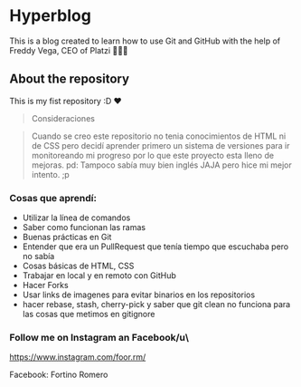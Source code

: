 # Hyperblog

This is a blog created to learn how to use Git and GitHub with the help of Freddy Vega, CEO of Platzi 👨🏻‍💻


## About the repository

This is my fist repository :D ❤️

> Consideraciones

>Cuando se creo este repositorio no tenia conocimientos de HTML ni de CSS pero decidí aprender primero un sistema de versiones para ir monitoreando mi progreso por lo que este proyecto esta lleno de mejoras. 
pd: Tampoco sabía muy bien inglés JAJA pero hice mi mejor intento. ;p


### Cosas que aprendí: 

- Utilizar la línea de comandos
- Saber como funcionan las ramas 
- Buenas prácticas en Git
- Entender que era un PullRequest que tenía tiempo que escuchaba pero no sabía
- Cosas básicas de HTML, CSS
- Trabajar en local y en remoto con GitHub 
- Hacer Forks 
- Usar links de imagenes para evitar binarios en los repositorios
- hacer rebase, stash, cherry-pick y saber que git clean no funciona para las cosas que metimos en gitignore 

### Follow me on Instagram an Facebook/u\ 

https://www.instagram.com/foor.rm/

Facebook: Fortino Romero